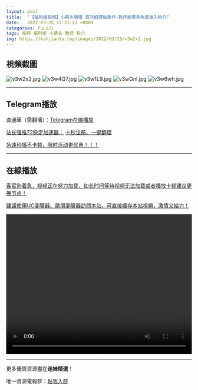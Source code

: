 ```yaml
---
layout: post
title:  "【福利姬视频】小蔡头喵喵 首次剧情版新作-教师剧情多角度插入粉穴"
date:   2022-03-25 12:21:22 +0800
categories: FuLiJi
tags: 推特 福利姬 小蔡头 教师 粉穴
img: https://kanjiantu.top/images/2022/03/25/v3w2x2.jpg
---
```



## 視頻截圖

![v3w2x2.jpg](https://kanjiantu.top/images/2022/03/25/v3w2x2.jpg)
![v3w4Q7.jpg](https://kanjiantu.top/images/2022/03/25/v3w4Q7.jpg)
![v3w1L9.jpg](https://kanjiantu.top/images/2022/03/25/v3w1L9.jpg)
![v3wGnI.jpg](https://kanjiantu.top/images/2022/03/25/v3wGnI.jpg)
![v3w6wh.jpg](https://kanjiantu.top/images/2022/03/25/v3w6wh.jpg)

* * *
## Telegram播放

直通車（需翻墻）：[Telegram在線播放](https://t.me/mimeijingxuan/313)

<u>站长强推72稳定加速器：</u> [十秒注册、一键翻墙](https://www.mimei.blog/skip/vpn.html)


<u>急速秒播不卡顿，限时活动更优惠！！！</u>
* * *
## 在線播放
<u>客官别着急，视频正在努力加载，如长时间等待视频无法加载或者播放卡顿建议更换节点！</u>

<u>建議使用UC瀏覽器、歐朋瀏覽器訪問本站，可直接緩存本站視頻，激情又給力！</u>
<center><video src="https://cdn.publer.io/uploads/videos/624730c9db2797357edec485/91c5bd7e1f2aee7b0c8d2759c5cdd9ad.mp4" width="100%" height="380px" controls="controls"></video></center>


* * *
更多優質資源盡在**迷妹精選**！

唯一資源電報群：[點我入群](https://t.me/mimeijingxuan)


